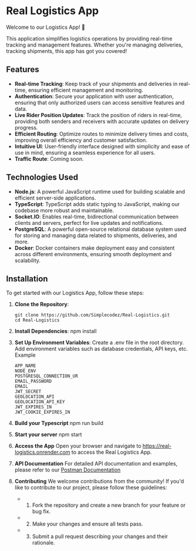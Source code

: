 # Real Logistics App

Welcome to our Logistics App! 🚚

This application simplifies logistics operations by providing real-time tracking and management features. Whether you're managing deliveries, tracking shipments, this app has got you covered!

## Features

- **Real-time Tracking**: Keep track of your shipments and deliveries in real-time, ensuring efficient management and monitoring.
- **Authentication**: Secure your application with user authentication, ensuring that only authorized users can access sensitive features and data.
- **Live Rider Position Updates**: Track the position of riders in real-time, providing both senders and receivers with accurate updates on delivery progress.
- **Efficient Routing**: Optimize routes to minimize delivery times and costs, improving overall efficiency and customer satisfaction.
- **Intuitive UI**: User-friendly interface designed with simplicity and ease of use in mind, ensuring a seamless experience for all users.
- **Traffic Route**: Coming soon.

## Technologies Used

- **Node.js**: A powerful JavaScript runtime used for building scalable and efficient server-side applications.
- **TypeScript**: TypeScript adds static typing to JavaScript, making our codebase more robust and maintainable.
- **Socket.IO**: Enables real-time, bidirectional communication between clients and servers, perfect for live updates and notifications.
- **PostgreSQL**: A powerful open-source relational database system used for storing and managing data related to shipments, deliveries, and more.
- **Docker**: Docker containers make deployment easy and consistent across different environments, ensuring smooth deployment and scalability.

## Installation

To get started with our Logistics App, follow these steps:

1. **Clone the Repository**:
   ```
   git clone https://github.com/Simplecodez/Real-Logistics.git
   cd Real-Logistics
   ```
2. **Install Dependencies**:
   npm install

3. **Set Up Environment Variables**:
   Create a .env file in the root directory.
   Add environment variables such as database credentials, API keys, etc.
   Example
   ```
   APP_NAME
   NODE_ENV
   POSTGRESQL_CONNECTION_UR
   EMAIL_PASSWORD
   EMAIL
   JWT_SECRET
   GEOLOCATION_API
   GEOLOCATION_API_KEY
   JWT_EXPIRES_IN
   JWT_COOKIE_EXPIRES_IN
   ```
4. **Build your Typescript**
   npm run build

5. **Start your server**
   npm start

6. **Access the App**
   Open your browser and navigate to https://real-logistics.onrender.com to access the Real Logistics App.

7. **API Documentation**
   For detailed API documentation and examples, please refer to our [Postman Documentation](https://documenter.getpostman.com/view/24965894/2sA3JT2dSK)

8. **Contributing**
   We welcome contributions from the community! If you'd like to contribute to our project, please follow these guidelines:

   - 1. Fork the repository and create a new branch for your feature or bug fix.
   - 2. Make your changes and ensure all tests pass.
   - 3. Submit a pull request describing your changes and their rationale.
